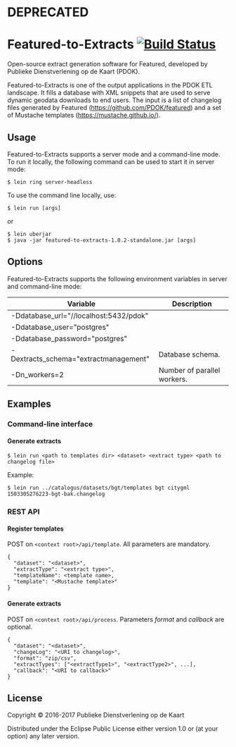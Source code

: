 # DEPRECATED

# Featured-to-Extracts [![Build Status](https://travis-ci.org/PDOK/featured-to-extracts.svg?branch=master)](https://travis-ci.org/PDOK/featured-to-extracts)

Open-source extract generation software for Featured, developed by Publieke Dienstverlening op de Kaart (PDOK).

Featured-to-Extracts is one of the output applications in the PDOK ETL landscape.
It fills a database with XML snippets that are used to serve dynamic geodata downloads to end users.
The input is a list of changelog files generated by Featured (<https://github.com/PDOK/featured>) and a set of Mustache
templates (<https://mustache.github.io/>).

## Usage

Featured-to-Extracts supports a server mode and a command-line mode.
To run it locally, the following command can be used to start it in server mode:

    $ lein ring server-headless

To use the command line locally, use:

    $ lein run [args]

or

    $ lein uberjar
    $ java -jar featured-to-extracts-1.0.2-standalone.jar [args]

## Options

Featured-to-Extracts supports the following environment variables in server and command-line mode:

| Variable | Description |
|---|---|
| -Ddatabase_url="//localhost:5432/pdok" | |
| -Ddatabase_user="postgres" | |
| -Ddatabase_password="postgres" | |
| -Dextracts_schema="extractmanagement" | Database schema. |
| -Dn_workers=2 | Number of parallel workers. |

## Examples

### Command-line interface

#### Generate extracts
    $ lein run <path to templates dir> <dataset> <extract type> <path to changelog file>

Example:

    $ lein run ../catalogus/datasets/bgt/templates bgt citygml 1503305276223-bgt-bak.changelog

### REST API

#### Register templates
POST on `<context root>/api/template`. All parameters are mandatory.

    {
      "dataset": "<dataset>",
      "extractType": "<extract type>",
      "templateName": <template name>,
      "template": "<Mustache template>"
    }

#### Generate extracts
POST on `<context root>/api/process`. Parameters _format_ and _callback_ are optional.

    {
      "dataset": "<dataset>",
      "changeLog": "<URI to changelog>",
      "format": "zip/csv",
      "extractTypes": ["<extractType1>", "<extractType2>", ...],
      "callback": "<URI to callback>"
    }

## License

Copyright © 2016-2017 Publieke Dienstverlening op de Kaart

Distributed under the Eclipse Public License either version 1.0 or (at your option) any later version.
